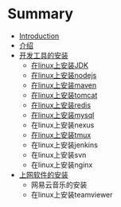 # Summary

* [Introduction](README.md)
* [介绍](introduce.md)
* [开发工具的安装](install-development-tools.md)
   * [在linux上安装JDK](install-jdk-on-linux.md)
   * [在linux上安装nodejs](install-nodejs-on-linux.md)
   * [在linux上安装maven](install_maven_on_linux.md)
   * [在linux上安装tomcat](install_tomcat_on_linux.md)
   * [在linux上安装redis](install_redis_on_linux.md)
   * [在linux上安装mysql](install_mysql_on_linux.md)
   * 在linux上安装nexus
   * [在linux上安装tmux](install_tmux_on_linux.md)
   * 在linux上安装jenkins
   * 在linux上安装svn
   * 在linux上安装nginx
* [上网软件的安装](install-internet-tools.md)
   * 网易云音乐的安装
   * 在linux上安装teamviewer

